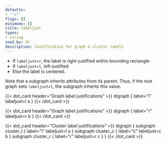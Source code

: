 ```yaml
---
defaults:
- '"c"'
flags: []
minimums: []
title: labeljust
types:
- string
used_by: GC
description: Justification for graph & cluster labels
---
```


* If `labeljust=r`, the label is right-justified within bounding rectangle
* If `labeljust=l`, left-justified
* Else the label is centered.

Note that a subgraph inherits attributes from its parent. Thus, if
the root graph sets `labeljust=l`, the subgraph inherits
this value.

{{< dot_card header="Graph label justifications" >}}
digraph {
  label="l"
  labeljust=l
  a
}
{{< /dot_card >}}

{{< dot_card header="Graph label justifications" >}}
digraph {
  label="r"
  labeljust=r
  b
}
{{< /dot_card >}}


{{< dot_card header="Cluster label justifications" >}}
digraph {
  subgraph cluster_l {
    label="l"
    labeljust=l
    a
  }
  subgraph cluster_c {
    label="c"
    labeljust=c
    b
  }
  subgraph cluster_r {
    label="r"
    labeljust=r
    c
  }
}
{{< /dot_card >}}
